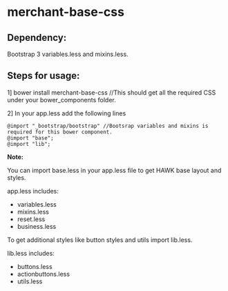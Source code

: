 merchant-base-css
=================

Dependency:
-----------
  Bootstrap 3 variables.less and mixins.less.

Steps for usage:
----------------

1] bower install merchant-base-css  //This should get all the required CSS under your bower_components folder.

2] In your app.less add the following lines

    @import "_bootstrap/bootstrap" //Bootsrap variables and mixins is required for this bower component.
    @import "base";
    @import "lib";

**Note:** 

You can import base.less in your app.less file to get HAWK base layout and styles.

app.less includes:

* variables.less
* mixins.less
* reset.less
* business.less


To get additional styles like button styles and utils import lib.less.

lib.less includes:

* buttons.less
* actionbuttons.less
* utils.less
